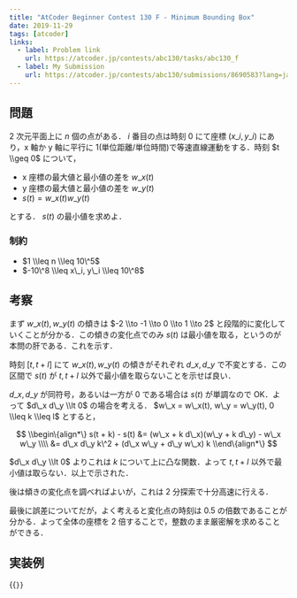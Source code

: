 ```yaml
---
title: "AtCoder Beginner Contest 130 F - Minimum Bounding Box"
date: 2019-11-29
tags: [atcoder]
links:
  - label: Problem link
    url: https://atcoder.jp/contests/abc130/tasks/abc130_f
  - label: My Submission
    url: https://atcoder.jp/contests/abc130/submissions/8690583?lang=ja
---
```


## 問題

2 次元平面上に $n$ 個の点がある． $i$ 番目の点は時刻 $0$ にて座標 $(x\_i, y\_i)$ にあり，x 軸か y 軸に平行に 1(単位距離/単位時間)で等速直線運動をする．時刻 $t \\geq 0$ について，

- x 座標の最大値と最小値の差を $w\_x(t)$
- y 座標の最大値と最小値の差を $w\_y(t)$
- $s(t) = w\_x(t) w\_y(t)$

とする． $s(t)$ の最小値を求めよ．

### 制約

- $1 \\leq n \\leq 10\^5$
- $-10\^8 \\leq x\_i, y\_i \\leq 10\^8$

## 考察

まず $w\_x(t), w\_y(t)$ の傾きは $-2 \\to -1 \\to 0 \\to 1 \\to 2$ と段階的に変化していくことが分かる．この傾きの変化点でのみ $s(t)$ は最小値を取る，というのが本問の肝である．これを示す．

時刻 $[t, t + l]$ にて $w\_x(t), w\_y(t)$ の傾きがそれぞれ $d\_x, d\_y$ で不変とする．この区間で $s(t)$ が $t, t + l$ 以外で最小値を取らないことを示せば良い．

$d\_x, d\_y$ が同符号，あるいは一方が 0 である場合は $s(t)$ が単調なので OK．よって $d\_x d\_y \\lt 0$ の場合を考える． $w\_x = w\_x(t), w\_y = w\_y(t), 0 \\leq k \\leq l$ とすると，

$$
\\begin\{align*\}
s(t + k) - s(t)
&= (w\_x + k d\_x)(w\_y + k  d\_y) - w\_x w\_y \\\\
&= d\_x d\_y k\^2 + (d\_x w\_y + d\_y w\_x) k
\\end\{align*\}
$$

$d\_x d\_y \\lt 0$ よりこれは $k$ について上に凸な関数．よって $t, t + l$ 以外で最小値は取らない．以上で示された．

後は傾きの変化点を調べればよいが，これは 2 分探索で十分高速に行える．

最後に誤差についてだが，よく考えると変化点の時刻は $0.5$ の倍数であることが分かる．よって全体の座標を $2$ 倍することで，整数のまま厳密解を求めることができる．

## 実装例

{{<code file="0.cpp" language="cpp">}}

